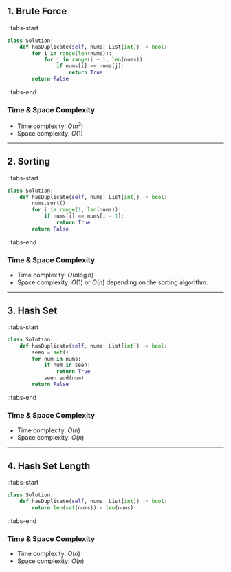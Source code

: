 ## 1. Brute Force

::tabs-start

```python
class Solution:
    def hasDuplicate(self, nums: List[int]) -> bool:
        for i in range(len(nums)):
            for j in range(i + 1, len(nums)):
                if nums[i] == nums[j]:
                    return True
        return False
```

::tabs-end

### Time & Space Complexity

* Time complexity: $O(n^2)$
* Space complexity: $O(1)$

---

## 2. Sorting

::tabs-start

```python
class Solution:
    def hasDuplicate(self, nums: List[int]) -> bool:
        nums.sort()
        for i in range(1, len(nums)):
            if nums[i] == nums[i - 1]:
                return True
        return False
```

::tabs-end

### Time & Space Complexity

* Time complexity: $O(n \log n)$
* Space complexity: $O(1)$ or $O(n)$ depending on the sorting algorithm.

---

## 3. Hash Set

::tabs-start

```python
class Solution:
    def hasDuplicate(self, nums: List[int]) -> bool:
        seen = set()
        for num in nums:
            if num in seen:
                return True
            seen.add(num)
        return False
```

::tabs-end

### Time & Space Complexity

* Time complexity: $O(n)$
* Space complexity: $O(n)$

---

## 4. Hash Set Length

::tabs-start

```python
class Solution:
    def hasDuplicate(self, nums: List[int]) -> bool:
        return len(set(nums)) < len(nums)
```

::tabs-end

### Time & Space Complexity

* Time complexity: $O(n)$
* Space complexity: $O(n)$


